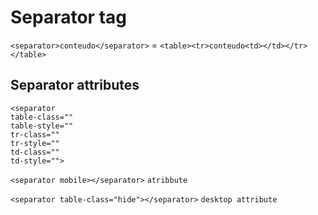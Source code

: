 # Separator tag
``<separator>conteudo</separator>`` = ``<table><tr>conteudo<td></td></tr></table>``



## Separator attributes
```
<separator
table-class=""
table-style=""
tr-class=""
tr-style=""
td-class=""
td-style="">
```
  
``<separator mobile></separator>`` ``atribbute``

``<separator table-class="hide"></separator>`` `desktop attribute`
